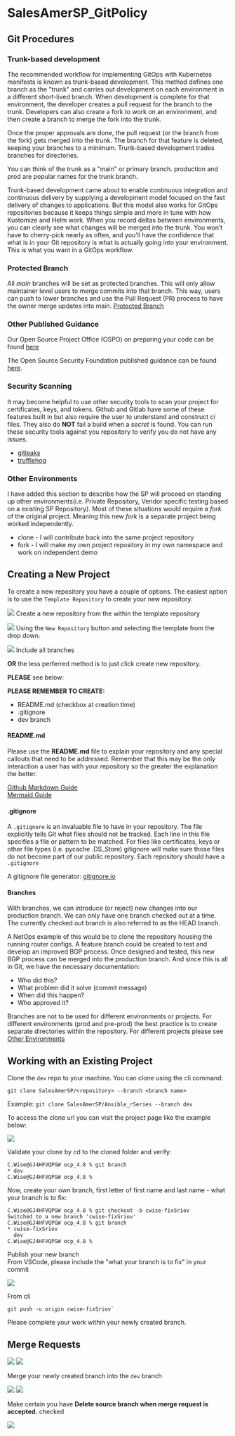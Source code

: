 # SalesAmerSP_GitPolicy

## Git Procedures

### Trunk-based development
The recommended workflow for implementing GitOps with Kubernetes manifests is known as trunk-based development. This method defines one branch as the "trunk" and carries out development on each environment in a different short-lived branch. When development is complete for that environment, the developer creates a pull request for the branch to the trunk. Developers can also create a fork to work on an environment, and then create a branch to merge the fork into the trunk.

Once the proper approvals are done, the pull request (or the branch from the fork) gets merged into the trunk. The branch for that feature is deleted, keeping your branches to a minimum. Trunk-based development trades branches for directories.

You can think of the trunk as a "main" or primary branch. production and prod are popular names for the trunk branch.

Trunk-based development came about to enable continuous integration and continuous delivery by supplying a development model focused on the fast delivery of changes to applications. But this model also works for GitOps repositories because it keeps things simple and more in tune with how Kustomize and Helm work. When you record deltas between environments, you can clearly see what changes will be merged into the trunk. You won’t have to cherry-pick nearly as often, and you’ll have the confidence that what is in your Git repository is what is actually going into your environment. This is what you want in a GitOps workflow.

### Protected Branch
All *main* branches will be set as protected branches. This will only allow maintainer level users to merge commits into that branch. This way, users can push to lower branches and use the Pull Request (PR) process to have the owner merge updates into main. [Protected Branch](https://docs.github.com/en/repositories/configuring-branches-and-merges-in-your-repository/managing-protected-branches/about-protected-branches)


### Other Published Guidance
Our Open Source Project Office (OSPO) on preparing your code can be found [here](https://ospo.pages.gitswarm.f5net.com/ospo-documentation/docs/publishing/#preparing-your-code)

The Open Source Security Foundation published guidance can be found [here](https://github.com/ossf/wg-security-tooling/blob/main/guide.md).

### Security Scanning
It may become helpful to use other security tools to scan your project for certificates, keys, and tokens. Github and Gitlab have some of these features built in but also require the user to understand and construct *ci* files. They also do **NOT** fail a build when a *secret* is found. You can run these security tools against you repository to verify you do not have any issues.

- [gitleaks](https://github.com/zricethezav/gitleaks)
- [trufflehog](https://github.com/trufflesecurity/trufflehog)


### Other Environments
I have added this section to describe how the SP will proceed on standing up other environments(i.e. Private Repository, Vendor specific testing based on a existing SP Repository). Most of these situations would require a *fork* of the original project. Meaning this new *fork* is a separate project being worked independently. 

- clone - I will contribute back into the same project repository
- fork - I will make my own project repository in my own namespace and work on independent demo

##

## Creating a New Project

To create a new repository you have a couple of options. The easiest option is to use the ``Template Repository`` to create your new repository.

![](imgs/newFromTemplate.png)
Create a new repository from the within the template repository


![](imgs/newRepoWtemplate.png)
Using the ``New Repository`` button and selecting the template from the drop down.


![](imgs/CreateNewRepo.png)
Include all branches


**OR** the less perferred method is to just click create new repository. 

**PLEASE** see below:

**PLEASE REMEMBER TO CREATE:**

- README.md (checkbox at creation time)
- .gitignore 
- dev branch 

#### README.md 
Please use the **README.md** file to explain your repository and any special callouts that need to be addressed. Remember that this may be the only interaction a user has with your repository so the greater the explanation the better.

[Github Markdown Guide](https://docs.github.com/en/get-started/writing-on-github/getting-started-with-writing-and-formatting-on-github/basic-writing-and-formatting-syntax)    
[Mermaid Guide](https://github.com/mermaid-js/mermaid)  

#### .gitignore
A `.gitignore` is an invaluable file to have in your repository. The file explicitly tells Git what files should not be tracked. Each line in this file
specifies a file or pattern to be matched. For files like certificates, keys or other file types (i.e. pycache .DS_Store) gitignore will make sure those files do not become part of our public repository. Each repository should have a `.gitignore`

A gitignore file generator: [gitignore.io](www.toptal.com/developers/gitingore)


#### Branches 
With branches, we can introduce (or reject) new changes into our production branch. We can only have one branch checked out at a time. The currently checked out branch is also referred to as the HEAD branch.

A NetOps example of this would be to clone the repository housing the running router configs. A feature branch could be created to test and develop an improved BGP process. Once designed and tested, this new BGP process can be merged into the production branch. And since this is all in Git, we have the necessary documentation:

- Who did this?
- What problem did it solve (commit message)
- When did this happen?
- Who approved it?

Branches are not to be used for different environments or projects. For different environments (prod and pre-prod) the best practice is to create separate directories within the repository. For different projects please see [Other Environments](#other-environments)


##
## Working with an Existing Project 

Clone the `dev` repo to your machine. You can clone using the cli command:

`git clone SalesAmerSP/<repository> --branch <branch name>`

Example: `git clone SalesAmerSP/Ansible_rSeries --branch dev`

To access the clone url you can visit the project page like the example below: 

![](imgs/git_clone_link.png)

Validate your clone by cd to the cloned folder and verify:

```
C.Wise@GJ4HFVQPGW ocp_4.8 % git branch
* dev
C.Wise@GJ4HFVQPGW ocp_4.8 %
```
Now, create your own branch, first letter of first name and last name *-* what your branch is to fix:

```
C.Wise@GJ4HFVQPGW ocp_4.8 % git checkout -b cwise-fixSriov
Switched to a new branch 'cwise-fixSriov'
C.Wise@GJ4HFVQPGW ocp_4.8 % git branch
* cwise-fixSriov
  dev
C.Wise@GJ4HFVQPGW ocp_4.8 %
```
Publish your new branch   
From VSCode, please include the "what your branch is to fix" in your commit

![](imgs/vscode_publish_branch.png)


From cli 
```
git push -u origin cwise-fixSriov`
```

Please complete your work within your newly created branch.

## Merge Requests

![](imgs/mr_1.png)
![](imgs/mr_2.png)

Merge your newly created branch into the `dev` branch

![](imgs/mr_3_branch.png)
![](imgs/mr_4.png)

Make certain you have **Delete source branch when merge request is accepted.** checked

![](imgs/mr_5.png)

